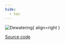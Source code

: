 ```yaml
---
hide:
  - toc
---
```


![Dewatering](../../assets/images/chp.drawio.svg){ align=right }

[Source code](/reference/bsm2_python/energy_management/chp)
